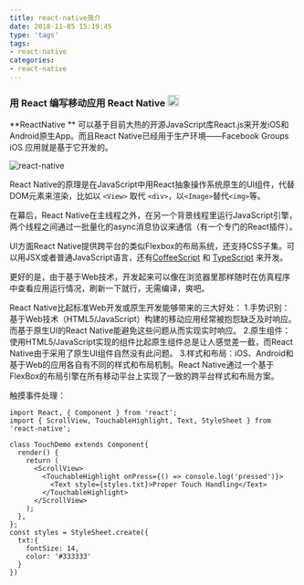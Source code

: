 ```yaml
---
title: react-native简介
date: 2018-11-05 15:19:45
type: 'tags'
tags:                 
- react-native
categories:
- react-native
---
```

### 用 React 编写移动应用 React Native <img src='https://www.oschina.net/build/oschina/project/stylesheets/imgs/badge_recommend.svg' width="20" height="20"/>
**ReactNative ** 可以基于目前大热的开源JavaScript库React.js来开发iOS和Android原生App。而且React Native已经用于生产环境——Facebook Groups iOS 应用就是基于它开发的。

 <!-- more -->
![react-native](http://static.oschina.net/uploads/img/201503/28132016_EqCq.jpg)

React Native的原理是在JavaScript中用React抽象操作系统原生的UI组件，代替DOM元素来渲染，比如以 `<View>` 取代 `<div>`，以`<Image>`替代`<img>`等。

在幕后，React Native在主线程之外，在另一个背景线程里运行JavaScript引擎，两个线程之间通过一批量化的async消息协议来通信（有一个专门的React插件）。

UI方面React Native提供跨平台的类似Flexbox的布局系统，还支持CSS子集。可以用JSX或者普通JavaScript语言，还有[CoffeeScript](https://coffeescript.org/ 'CoffeeScript') 和 [TypeScript](http://www.typescriptlang.org/ 'TypeScript') 来开发。

更好的是，由于基于Web技术，开发起来可以像在浏览器里那样随时在仿真程序中查看应用运行情况，刷新一下就行，无需编译，爽吧。

React Native比起标准Web开发或原生开发能够带来的三大好处：
1.手势识别：基于Web技术（HTML5/JavaScript）构建的移动应用经常被抱怨缺乏及时响应。而基于原生UI的React Native能避免这些问题从而实现实时响应。
2.原生组件：使用HTML5/JavaScript实现的组件比起原生组件总是让人感觉差一截，而React Native由于采用了原生UI组件自然没有此问题。
3.样式和布局：iOS、Android和基于Web的应用各自有不同的样式和布局机制。React Native通过一个基于FlexBox的布局引擎在所有移动平台上实现了一致的跨平台样式和布局方案。

触摸事件处理：

```
import React, { Component } from 'react';
import { ScrollView, TouchableHighlight, Text, StyleSheet } from 'react-native';

class TouchDemo extends Component{
  render() {
    return (
      <ScrollView>
        <TouchableHighlight onPress={() => console.log('pressed')}>
          <Text style={styles.txt}>Proper Touch Handling</Text>
        </TouchableHighlight>
      </ScrollView>
    );
  },
};
const styles = StyleSheet.create({
  txt:{
    fontSize: 14,
    color: '#333333'
  }
})

```
